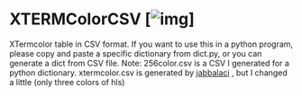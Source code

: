 # XTERMColorCSV [![img][pbd]]
XTermcolor table in CSV format. If you want to use this in a python program, please copy and paste a specific dictionary from dict.py, or you can generate a dict from CSV file.
Note: 256color.csv is a CSV I generated for a python dictionary.
xtermcolor.csv is generated by [jabbalaci](https://github.com/jabbalaci/ClosestX11Color/blob/master/colors.csv) , but I changed a little (only three colors of hls)

[pbd]:https://creativecommons.org/publicdomain/zero/1.0



